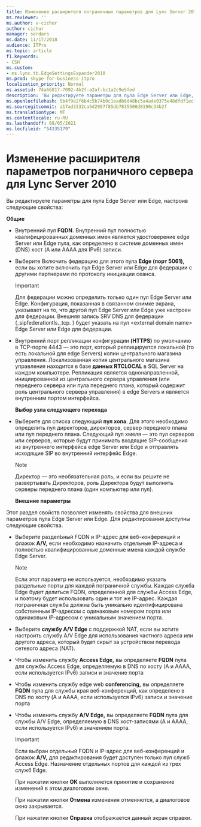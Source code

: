 ```yaml
---
title: Изменение расширителя пограничных параметров для Lync Server 2010
ms.reviewer: ''
ms.author: v-cichur
author: cichur
manager: serdars
ms.date: 11/17/2018
audience: ITPro
ms.topic: article
f1.keywords:
- CSH
ms.custom:
- ms.lync.tb.EdgeSettingsExpander2010
ms.prod: skype-for-business-itpro
localization_priority: Normal
ms.assetid: 74a66817-7092-4b2f-a2af-bc1a2c9e5fed
description: 'Вы редактируете параметры для пула Edge Server или Edge, настроив следующие свойства:'
ms.openlocfilehash: 5b4f9e2f6b4c5b74b0c1eadb8d48bc5a4ade0375e48dfdf1ecf399032db5693e
ms.sourcegitcommit: a17ad3332ca5d2997f85db7835500d8190c34b2f
ms.translationtype: MT
ms.contentlocale: ru-RU
ms.lasthandoff: 08/05/2021
ms.locfileid: "54335179"
---
```

# <a name="edit-edge-settings-expander-for-lync-server-2010"></a>Изменение расширителя параметров пограничного сервера для Lync Server 2010
 
Вы редактируете параметры для пула Edge Server или Edge, настроив следующие свойства: 
  
 **Общие**
  
- Внутренний пул **FQDN.** Внутренний пул полностью квалифицированных доменных имен является удостоверение edge Server или Edge пула, как определено в системе доменных имен (DNS) хост (A или AAAA для IPv6) записи.
    
- Выберите Включить федерацию для этого пула **Edge (порт 5061),** если вы хотите включить пул Edge Server или Edge для федерации с другими партнерами по протоколу инициации сеанса.
    
    > [!IMPORTANT]
    > Для федерации можно определить только один пул Edge Server или Edge. Конфигурация, показанная в связанном снимке экрана, указывает на то, что другой пул Edge Server или Edge уже настроен для федерации. Внешняя запись SRV DNS для федерации (_sipfederationtls._tcp. ) будет указать на пул \<external domain name\> Edge Server или Edge для федерации. 
  
- Внутренний порт репликации конфигурации **(HTTPS)** по умолчанию в TCP-порте 4443 — это порт, который реплицируется локальной (то есть локальной для edge Servers) копии центрального магазина управления. Локализованная копия центрального магазина управления находится в базе **данных RTCLOCAL** в SQL Server на каждом компьютере. Репликация является однонаправленной, инициированной из центрального сервера управления (или переднего сервера или пула переднего плана, который содержит роль центрального сервера управления) в edge Servers и является внутренним портом интерфейса.
    
  **Выбор узла следующего перехода**
  
- Выберите для списка следующий **пул хопа**. Для этого необходимо определить пул директоров, директоров, сервер переднего плана или пул переднего плана. Следующий пул хмеля — это пул серверов или серверов, которые будут принимать входящие SIP-сообщения из внутреннего интерфейса edge Server или Edge и отправлять исходящие SIP во внутренний интерфейс Edge.
    
    > [!NOTE]
    > Директор — это необязательная роль, и если вы решите не развертывать Директоров, роль Директора будут выполнять серверы переднего плана (один компьютер или пул). 
  
  **Внешние параметры**
  
Этот раздел свойств позволяет изменять свойства для внешних параметров пула Edge Server или Edge. Для редактирования доступны следующие свойства.
  
- Выберите разделЬный FQDN и IP-адрес для веб-конференций и флажок **A/V,** если необходимо назначить отдельные IP-адреса и полностью квалифицированные доменные имена каждой службе Edge Server.
    
    > [!NOTE]
    > Если этот параметр не используется, необходимо указать раздельные порты для каждой пограничной службы. Каждая служба Edge будет делиться FQDN, определенной для службы Access Edge, и поэтому будет использовать один и тот же IP-адрес. Каждая пограничная служба должна быть уникально идентифицирована собственным IP-адресом с одинаковым номером порта или одинаковым IP-адресом с уникальным значением порта. 
  
- Выберите **службу A/V Edge** с поддержкой NAT, если вы хотите настроить службу A/V Edge для использования частного адреса или другого адреса, который будет скрыт за устройством перевода сетевого адреса (NAT).
    
- Чтобы изменить службу **Access Edge,** вы определяете **FQDN** пула для службы Access Edge, определяемую в DNS по хосту (A и AAAA, если используется IPv6) записи и значение порта
    
- Чтобы изменить службу edge web **conferencing,** вы определяете **FQDN** пула для службы края веб-конференций, как определено в DNS по хосту (A и AAAA, если используется IPv6) записи и значение порта
    
- Чтобы изменить службу **A/V Edge,** вы определяете **FQDN** пула для службы A/V Edge, определяемую в DNS хост-записями (A и AAAA, если используется IPv6) и значением порта.
    
    > [!IMPORTANT]
    > Если выбран отдельный FQDN и IP-адрес для веб-конференций и флажок **A/V,** для редактирования будет доступен только пул служб Access Edge. Назначение отдельных портов для каждой из трех служб Edge.
  
  При нажатии кнопки **ОК** выполняется принятие и сохранение изменений в этом диалоговом окне.
  
  При нажатии кнопки **Отмена** изменения отменяются, а диалоговое окно закрывается.
  
  При нажатии кнопки **Справка** отображается данный экран справки.
  

